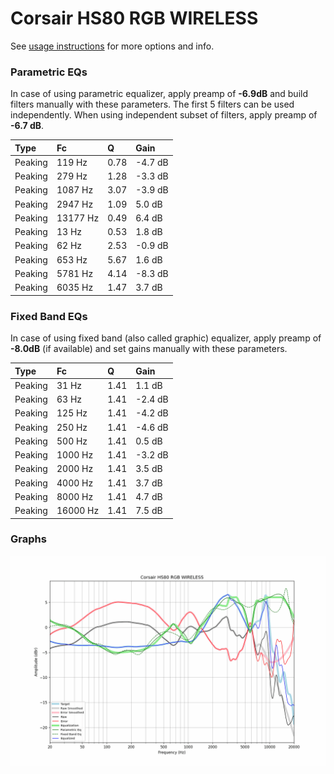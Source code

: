 # Corsair HS80 RGB WIRELESS
See [usage instructions](https://github.com/jaakkopasanen/AutoEq#usage) for more options and info.

### Parametric EQs
In case of using parametric equalizer, apply preamp of **-6.9dB** and build filters manually
with these parameters. The first 5 filters can be used independently.
When using independent subset of filters, apply preamp of **-6.7 dB**.

| Type    | Fc       |    Q | Gain    |
|:--------|:---------|:-----|:--------|
| Peaking | 119 Hz   | 0.78 | -4.7 dB |
| Peaking | 279 Hz   | 1.28 | -3.3 dB |
| Peaking | 1087 Hz  | 3.07 | -3.9 dB |
| Peaking | 2947 Hz  | 1.09 | 5.0 dB  |
| Peaking | 13177 Hz | 0.49 | 6.4 dB  |
| Peaking | 13 Hz    | 0.53 | 1.8 dB  |
| Peaking | 62 Hz    | 2.53 | -0.9 dB |
| Peaking | 653 Hz   | 5.67 | 1.6 dB  |
| Peaking | 5781 Hz  | 4.14 | -8.3 dB |
| Peaking | 6035 Hz  | 1.47 | 3.7 dB  |

### Fixed Band EQs
In case of using fixed band (also called graphic) equalizer, apply preamp of **-8.0dB**
(if available) and set gains manually with these parameters.

| Type    | Fc       |    Q | Gain    |
|:--------|:---------|:-----|:--------|
| Peaking | 31 Hz    | 1.41 | 1.1 dB  |
| Peaking | 63 Hz    | 1.41 | -2.4 dB |
| Peaking | 125 Hz   | 1.41 | -4.2 dB |
| Peaking | 250 Hz   | 1.41 | -4.6 dB |
| Peaking | 500 Hz   | 1.41 | 0.5 dB  |
| Peaking | 1000 Hz  | 1.41 | -3.2 dB |
| Peaking | 2000 Hz  | 1.41 | 3.5 dB  |
| Peaking | 4000 Hz  | 1.41 | 3.7 dB  |
| Peaking | 8000 Hz  | 1.41 | 4.7 dB  |
| Peaking | 16000 Hz | 1.41 | 7.5 dB  |

### Graphs
![](./Corsair%20HS80%20RGB%20WIRELESS.png)